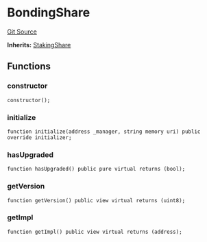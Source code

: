 # BondingShare
[Git Source](https://github.com/ubiquity/ubiquity-dollar/blob/bcb66d35bbc0a307e64d5a207866fc5188d3a6f8/src/dollar/mocks/MockShareV1.sol)

**Inherits:**
[StakingShare](/src/dollar/core/StakingShare.sol/contract.StakingShare.md)


## Functions
### constructor


```solidity
constructor();
```

### initialize


```solidity
function initialize(address _manager, string memory uri) public override initializer;
```

### hasUpgraded


```solidity
function hasUpgraded() public pure virtual returns (bool);
```

### getVersion


```solidity
function getVersion() public view virtual returns (uint8);
```

### getImpl


```solidity
function getImpl() public view virtual returns (address);
```

